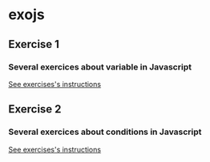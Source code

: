 # exojs

## Exercise 1
### Several exercices about variable in Javascript
[See exercises's instructions](https://docs.google.com/document/d/1ve6Sp5-setGNr088LgmZbz7lms8IG0c5qt-zQlaHcHI)

## Exercise 2
### Several exercices about conditions in Javascript
[See exercises's instructions](https://docs.google.com/document/d/1xljm0tk6Rg-_RGLxOKg0_U1AJbSzenH34xFLmd-Xbh0)
